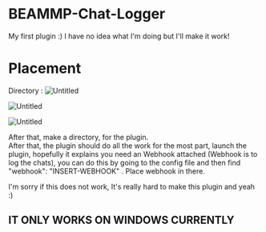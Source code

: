 # BEAMMP-Chat-Logger
My first plugin :) I have no idea what I'm doing but I'll make it work!


# Placement 
Directory : 
![Untitled](https://github.com/Diloforce/BEAMMP-Chat-Logger/assets/150070160/10ece24d-ad2a-4c8d-afb1-99ff916bf005)

![Untitled](https://github.com/Diloforce/BEAMMP-Chat-Logger/assets/150070160/d1910404-c523-48b3-a4f5-dfdcf601eaa0)

![Untitled](https://github.com/Diloforce/BEAMMP-Chat-Logger/assets/150070160/23e56f10-86cd-4bf7-8685-221121e6366e)

After that, make a directory, for the plugin.  
After that, the plugin should do all the work for the most part, launch the plugin, hopefully it explains you need an Webhook attached (Webhook is to log the chats), you can do this by going to the config file and then find "webhook": "INSERT-WEBHOOK" . Place webhook in there. 

I'm sorry if this does not work, It's really hard to make this plugin and yeah :)


## IT ONLY WORKS ON WINDOWS CURRENTLY
